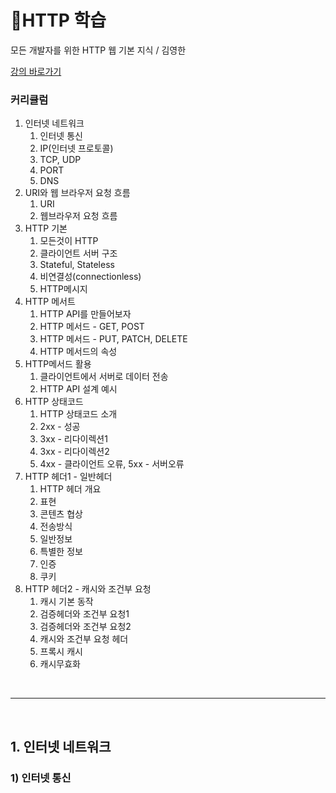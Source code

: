 # 📙HTTP 학습
<p>모든 개발자를 위한 HTTP 웹 기본 지식 / 김영한</p>
<a href="https://www.inflearn.com/course/http-%EC%9B%B9-%EB%84%A4%ED%8A%B8%EC%9B%8C%ED%81%AC/dashboard">강의 바로가기</a>


### 커리큘럼
1. 인터넷 네트워크
    1. 인터넷 통신
    2. IP(인터넷 프로토콜)
    3. TCP, UDP
    4. PORT
    5. DNS
2. URI와 웹 브라우저 요청 흐름
    1. URI
    2. 웹브라우저 요청 흐름
3. HTTP 기본
    1. 모든것이 HTTP
    2. 클라이언트 서버 구조
    3. Stateful, Stateless
    4. 비연결성(connectionless)
    5. HTTP메시지
4. HTTP 메서트
    1. HTTP API를 만들어보자
    2. HTTP 메서드 - GET, POST
    3. HTTP 메서드 - PUT, PATCH, DELETE
    4. HTTP 메서드의 속성
5. HTTP메서드 활용
    1. 클라이언트에서 서버로 데이터 전송
    2. HTTP API 설계 예시
6. HTTP 상태코드
    1. HTTP 상태코드 소개
    2. 2xx - 성공
    3. 3xx - 리다이렉션1
    4. 3xx - 리다이렉션2
    5. 4xx - 클라이언트 오류, 5xx - 서버오류
7. HTTP 헤더1 - 일반헤더
    1. HTTP 헤더 개요
    2. 표현
    3. 콘텐츠 협상
    4. 전송방식
    5. 일반정보
    6. 특별한 정보
    7. 인증
    8. 쿠키
8. HTTP 헤더2 - 캐시와 조건부 요청
   1. 캐시 기본 동작
   2. 검증헤더와 조건부 요청1
   3. 검증헤더와 조건부 요청2
   4. 캐시와 조건부 요청 헤더
   5. 프록시 캐시
   6. 캐시무효화
</br>

---
</br>

## 1. 인터넷 네트워크
### 1) 인터넷 통신
